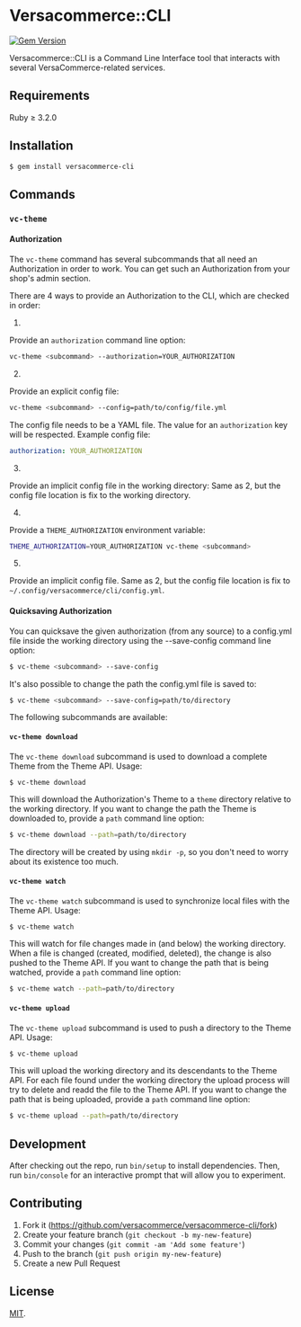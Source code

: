 # Versacommerce::CLI

[![Gem Version](https://badge.fury.io/rb/versacommerce-cli.svg)](http://badge.fury.io/rb/versacommerce-cli)

Versacommerce::CLI is a Command Line Interface tool that interacts with several VersaCommerce-related services.

## Requirements

Ruby ≥ 3.2.0

## Installation

```sh
$ gem install versacommerce-cli
```

## Commands

### `vc-theme`

#### Authorization

The `vc-theme` command has several subcommands that all need an Authorization in order to work. You can get such an Authorization from your shop's admin section.

There are 4 ways to provide an Authorization to the CLI, which are checked in order:

1.
Provide an `authorization` command line option:

```sh
vc-theme <subcommand> --authorization=YOUR_AUTHORIZATION
```

2.
Provide an explicit config file:

```sh
vc-theme <subcommand> --config=path/to/config/file.yml
```

The config file needs to be a YAML file. The value for an `authorization` key will be respected. Example config file:

```yaml
authorization: YOUR_AUTHORIZATION
```

3.
Provide an implicit config file in the working directory: Same as 2, but the config file location is fix to the working directory.

4.
Provide a `THEME_AUTHORIZATION` environment variable:

```sh
THEME_AUTHORIZATION=YOUR_AUTHORIZATION vc-theme <subcommand>
```

5.
Provide an implicit config file. Same as 2, but the config file location is fix to `~/.config/versacommerce/cli/config.yml`.

#### Quicksaving Authorization

You can quicksave the given authorization (from any source) to a config.yml file inside the working directory using the --save-config command line option:

```sh
$ vc-theme <subcommand> --save-config
```

It's also possible to change the path the config.yml file is saved to:

```sh
$ vc-theme <subcommand> --save-config=path/to/directory
```

The following subcommands are available:

#### `vc-theme download`

The `vc-theme download` subcommand is used to download a complete Theme from the Theme API. Usage:

```sh
$ vc-theme download
```

This will download the Authorization's Theme to a `theme` directory relative to the working directory. If you want to change the path the Theme is downloaded to, provide a `path` command line option:

```sh
$ vc-theme download --path=path/to/directory
```

The directory will be created by using `mkdir -p`, so you don't need to worry about its existence too much.

#### `vc-theme watch`

The `vc-theme watch` subcommand is used to synchronize local files with the Theme API. Usage:

```sh
$ vc-theme watch
```

This will watch for file changes made in (and below) the working directory. When a file is changed (created, modified, deleted), the change is also pushed to the Theme API. If you want to change the path that is being watched, provide a `path` command line option:

```sh
$ vc-theme watch --path=path/to/directory
```

#### `vc-theme upload`

The `vc-theme upload` subcommand is used to push a directory to the Theme API. Usage:

```sh
$ vc-theme upload
```

This will upload the working directory and its descendants to the Theme API. For each file found under the working directory the upload process will try to delete and readd the file to the Theme API. If you want to change the path that is being uploaded, provide a `path` command line option:

```sh
$ vc-theme upload --path=path/to/directory
```

## Development

After checking out the repo, run `bin/setup` to install dependencies. Then, run `bin/console` for an interactive prompt that will allow you to experiment.

## Contributing

1. Fork it (https://github.com/versacommerce/versacommerce-cli/fork)
2. Create your feature branch (`git checkout -b my-new-feature`)
3. Commit your changes (`git commit -am 'Add some feature'`)
4. Push to the branch (`git push origin my-new-feature`)
5. Create a new Pull Request

## License

[MIT](https://github.com/versacommerce/versacommerce-cli/blob/master/LICENSE.txt "MIT License").
